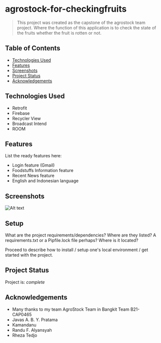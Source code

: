# agrostock-for-checkingfruits
> This project was created as the capstone of the agrostock team project. Where the function of this application is to check the state of the fruits
whether the fruit is rotten or not.

## Table of Contents
* [Technologies Used](#technologies-used)
* [Features](#features)
* [Screenshots](#screenshots)
* [Project Status](#project-status)
* [Acknowledgements](#acknowledgements)
<!-- * [License](#license) -->


## Technologies Used
- Retrofit 
- Firebase 
- Recycler View 
- Broadcast Intend
- ROOM


## Features
List the ready features here:
- Login feature (Gmail)
- Foodstuffs Information feature
- Recent News feature
- English and Indonesian language


## Screenshots
![Alt text](./app/src/main/res/drawable/ss1.jpeg "Optional title")




## Setup
What are the project requirements/dependencies? Where are they listed? A requirements.txt or a Pipfile.lock file perhaps? Where is it located?

Proceed to describe how to install / setup one's local environment / get started with the project.


## Project Status
Project is: _complete_ 


## Acknowledgements
- Many thanks to my team AgroStock Team in Bangkit Team B21-CAP0465
- Javas A. B. Y. Pratama
- Kamandanu
- Randu F. Alyansyah
- Rheza Tedjo

<!----------------------------------------------------------------------------------->

